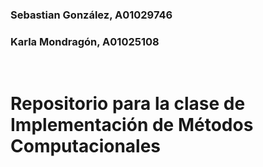### Sebastian González, A01029746
### Karla Mondragón, A01025108
<br>

# Repositorio para la clase de Implementación de Métodos Computacionales
